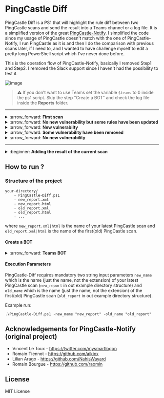 PingCastle Diff
===

PingCastle Diff is a PS1 that will highlight the rule diff between two PingCastle scans and send the result into a Teams channel or a log file. It is a simplified version of the great [PingCastle-Notify](https://github.com/LuccaSA/PingCastle-Notify). I simplified the code since my usage of PingCastle doesn't match with the one of PingCastle-Notify, I run PingCastle as it is and then I do the comparison with previous scans later, if I need to, and I wanted to have challenge myself to edit a pretty long PowerShell script which I've never done before.

This is the operation flow of PingCastle-Notify, basically I removed Step1 and Step2. I removed the Slack support since I haven't had the possibility to test it.


<p align="center">

![image](https://github.com/LuccaSA/PingCastle-Notify/assets/5891788/35eb7e52-600e-4c15-bcb3-f57bf0b2a89f)

> :warning: If you don't want to use Teams set the variable `$teams` to 0 inside the ps1 script. Skip the step "Create a BOT" and check the log file inside the **Reports** folder.

</p>
<hr>
<details>
<summary>:arrow_forward: <b>First scan</b></summary>

| Teams
|:-------------------------:
|   ![image](https://user-images.githubusercontent.com/5891788/193760283-ef171f2d-6992-44b7-ad8e-8b3f113ffe3d.png)


</details>
<details>
<summary>:arrow_forward: <b>No new vulnerability but some rules have been updated</b></summary>

![image](https://user-images.githubusercontent.com/5891788/191266282-cd790c58-76df-4116-89fa-4aa954f0dd7e.png)

</details>
<details>

<summary>:arrow_forward: <b>New vulnerabilty</b></summary>

| Teams
|:-------------------------:
|   ![image](https://user-images.githubusercontent.com/5891788/193760136-668fca48-9ddf-47dd-b82a-0708117954f1.png)


</details>
<details>
<summary>:arrow_forward: <b>Some vulnerability have been removed</b></summary>

Teams|
|:-------------------------:
|   ![image](https://user-images.githubusercontent.com/5891788/193760223-8658c35c-0ef3-4012-8679-8946987f4e4a.png)
 


</details>
<details>
<summary>:arrow_forward: <b>No new vulnerability</b></summary>

No result since reports are the same
</details>

---
<details>
<summary>:beginner: <b>Adding the result of the current scan</b></summary>

Set the variable `$print_current_result` to 1 in the script, the rules flagged on the current scan will be added as a thread into Slack or after the rule diff on Teams.

| Teams
|:-------------------------:
|   ![Teams_8N2r3YiVh4](https://user-images.githubusercontent.com/5891788/194527837-8f6f0910-aa17-47d2-bfee-01d4defa569b.png)
</details>



## How to run ?

### Structure of the project

```
your-directory/
    - PingCastle-Diff.ps1
    - new_report.xml
    - new_report.html
    - old_report.xml
    - old_report.html
    - ...
```

where `new_report.xml|html` is the name of your latest PingCastle scan and `old_report.xml|html` is the name of the first(old) PingCastle scan.

#### Create a BOT
<details>
<summary>:arrow_forward: <b>Teams BOT</b></summary>

1. Follow this [guide](https://learn.microsoft.com/en-us/microsoftteams/platform/webhooks-and-connectors/how-to/add-incoming-webhook?tabs=newteams%2Cdotnet)
</details>

#### Execution Parameters

PingCastle-Diff requires mandatory two string input parameters `new_name` which is the name (just the name, not the extension) of your latest PingCastle scan (`new_report` in out example directory structure) and `old_name` which is the name (just the name, not the extension) of the first(old) PingCastle scan (`old_report` in out example directory structure).

Example run:

`.\PingCastle-Diff.ps1 -new_name "new_report" -old_name "old_report"`


## Acknowledgements for PingCastle-Notify (original project)

- Vincent Le Toux - https://twitter.com/mysmartlogon
- Romain Tiennot - https://github.com/aikiox
- Lilian Arago - https://github.com/NahisWayard
- Romain Bourgue - https://github.com/raomin

## License

MIT License
